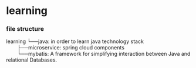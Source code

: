 # learning
### file structure
learning
└──java: in order to learn java technology stack    
&thinsp;&emsp;&emsp;├──microservice: spring cloud components   
&thinsp;&emsp;&emsp;└──mybatis: A framework for simplifying interaction between Java and relational Databases.